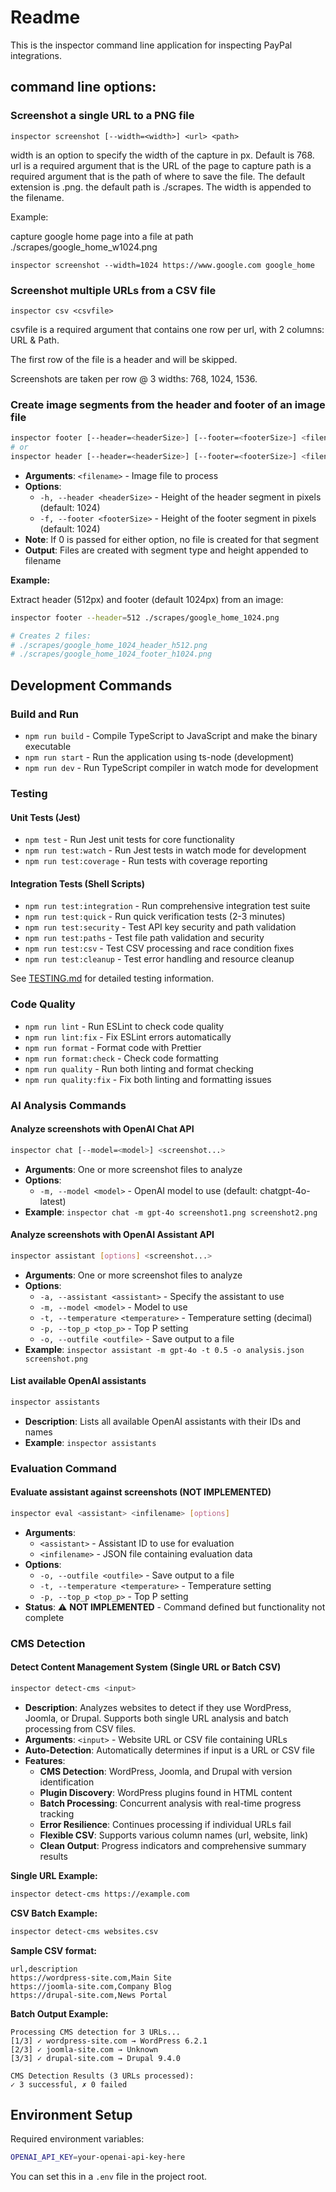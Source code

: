 # Readme

This is the inspector command line application for inspecting PayPal integrations.

## command line options:
### Screenshot a single URL to a PNG file
```
inspector screenshot [--width=<width>] <url> <path>
```

width is an option to specify the width of the capture in px. Default is 768.
url is a required argument that is the URL of the page to capture
path is a required argument that is the path of where to save the file. The default extension is .png. the default path is ./scrapes. The width is appended to the filename. 

Example:

capture google home page into a file at path ./scrapes/google_home_w1024.png
```
inspector screenshot --width=1024 https://www.google.com google_home
```

### Screenshot multiple URLs from a CSV file
```
inspector csv <csvfile>
```

csvfile is a required argument that contains one row per url, with 2 columns: URL & Path.

The first row of the file is a header and will be skipped.

Screenshots are taken per row @ 3 widths: 768, 1024, 1536.

### Create image segments from the header and footer of an image file
```bash
inspector footer [--header=<headerSize>] [--footer=<footerSize>] <filename>
# or
inspector header [--header=<headerSize>] [--footer=<footerSize>] <filename>
```

- **Arguments**: `<filename>` - Image file to process
- **Options**:
  - `-h, --header <headerSize>` - Height of the header segment in pixels (default: 1024)
  - `-f, --footer <footerSize>` - Height of the footer segment in pixels (default: 1024)
- **Note**: If 0 is passed for either option, no file is created for that segment
- **Output**: Files are created with segment type and height appended to filename

**Example:**

Extract header (512px) and footer (default 1024px) from an image:

```bash
inspector footer --header=512 ./scrapes/google_home_1024.png

# Creates 2 files:
# ./scrapes/google_home_1024_header_h512.png
# ./scrapes/google_home_1024_footer_h1024.png
```

## Development Commands

### Build and Run
- `npm run build` - Compile TypeScript to JavaScript and make the binary executable
- `npm run start` - Run the application using ts-node (development)
- `npm run dev` - Run TypeScript compiler in watch mode for development

### Testing

#### Unit Tests (Jest)
- `npm test` - Run Jest unit tests for core functionality
- `npm run test:watch` - Run Jest tests in watch mode for development
- `npm run test:coverage` - Run tests with coverage reporting

#### Integration Tests (Shell Scripts)
- `npm run test:integration` - Run comprehensive integration test suite
- `npm run test:quick` - Run quick verification tests (2-3 minutes)
- `npm run test:security` - Test API key security and path validation
- `npm run test:paths` - Test file path validation and security
- `npm run test:csv` - Test CSV processing and race condition fixes
- `npm run test:cleanup` - Test error handling and resource cleanup

See [TESTING.md](TESTING.md) for detailed testing information.

### Code Quality
- `npm run lint` - Run ESLint to check code quality
- `npm run lint:fix` - Fix ESLint errors automatically
- `npm run format` - Format code with Prettier
- `npm run format:check` - Check code formatting
- `npm run quality` - Run both linting and format checking
- `npm run quality:fix` - Fix both linting and formatting issues

### AI Analysis Commands

#### Analyze screenshots with OpenAI Chat API
```bash
inspector chat [--model=<model>] <screenshot...>
```

- **Arguments**: One or more screenshot files to analyze
- **Options**: 
  - `-m, --model <model>` - OpenAI model to use (default: chatgpt-4o-latest)
- **Example**: `inspector chat -m gpt-4o screenshot1.png screenshot2.png`

#### Analyze screenshots with OpenAI Assistant API
```bash
inspector assistant [options] <screenshot...>
```

- **Arguments**: One or more screenshot files to analyze
- **Options**:
  - `-a, --assistant <assistant>` - Specify the assistant to use
  - `-m, --model <model>` - Model to use
  - `-t, --temperature <temperature>` - Temperature setting (decimal)
  - `-p, --top_p <top_p>` - Top P setting
  - `-o, --outfile <outfile>` - Save output to a file
- **Example**: `inspector assistant -m gpt-4o -t 0.5 -o analysis.json screenshot.png`

#### List available OpenAI assistants
```bash
inspector assistants
```

- **Description**: Lists all available OpenAI assistants with their IDs and names
- **Example**: `inspector assistants`

### Evaluation Command

#### Evaluate assistant against screenshots (NOT IMPLEMENTED)
```bash
inspector eval <assistant> <infilename> [options]
```

- **Arguments**:
  - `<assistant>` - Assistant ID to use for evaluation
  - `<infilename>` - JSON file containing evaluation data
- **Options**:
  - `-o, --outfile <outfile>` - Save output to a file
  - `-t, --temperature <temperature>` - Temperature setting
  - `-p, --top_p <top_p>` - Top P setting
- **Status**: ⚠️ **NOT IMPLEMENTED** - Command defined but functionality not complete

### CMS Detection

#### Detect Content Management System (Single URL or Batch CSV)
```bash
inspector detect-cms <input>
```

- **Description**: Analyzes websites to detect if they use WordPress, Joomla, or Drupal. Supports both single URL analysis and batch processing from CSV files.
- **Arguments**: `<input>` - Website URL or CSV file containing URLs
- **Auto-Detection**: Automatically determines if input is a URL or CSV file
- **Features**: 
  - **CMS Detection**: WordPress, Joomla, and Drupal with version identification
  - **Plugin Discovery**: WordPress plugins found in HTML content
  - **Batch Processing**: Concurrent analysis with real-time progress tracking
  - **Error Resilience**: Continues processing if individual URLs fail
  - **Flexible CSV**: Supports various column names (url, website, link)
  - **Clean Output**: Progress indicators and comprehensive summary results

**Single URL Example:**
```bash
inspector detect-cms https://example.com
```

**CSV Batch Example:**
```bash
inspector detect-cms websites.csv
```

**Sample CSV format:**
```csv
url,description
https://wordpress-site.com,Main Site
https://joomla-site.com,Company Blog
https://drupal-site.com,News Portal
```

**Batch Output Example:**
```
Processing CMS detection for 3 URLs...
[1/3] ✓ wordpress-site.com → WordPress 6.2.1
[2/3] ✓ joomla-site.com → Unknown  
[3/3] ✓ drupal-site.com → Drupal 9.4.0

CMS Detection Results (3 URLs processed):
✓ 3 successful, ✗ 0 failed
```

## Environment Setup

Required environment variables:
```bash
OPENAI_API_KEY=your-openai-api-key-here
```

You can set this in a `.env` file in the project root.


